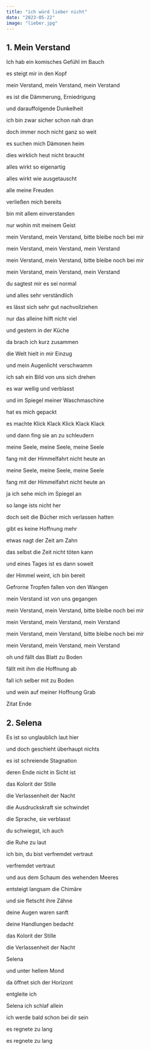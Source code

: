 ```yaml
---
title: "ich würd lieber nicht"
date: "2023-05-22"
image: "lieber.jpg"
---
```


## 1. Mein Verstand
Ich hab ein komisches Gefühl im Bauch

es steigt mir in den Kopf

mein Verstand, mein Verstand, mein Verstand

es ist die Dämmerung, Erniedrigung

und darauffolgende Dunkelheit

ich bin zwar sicher schon nah dran

doch immer noch nicht ganz so weit

  

es suchen mich Dämonen heim

dies wirklich heut nicht braucht

alles wirkt so eigenartig

alles wirkt wie ausgetauscht

alle meine Freuden

verließen mich bereits

bin mit allem einverstanden

nur wohin mit meinem Geist

  

mein Verstand, mein Verstand, bitte bleibe noch bei mir

mein Verstand, mein Verstand, mein Verstand

mein Verstand, mein Verstand, bitte bleibe noch bei mir

mein Verstand, mein Verstand, mein Verstand

  

du sagtest mir es sei normal

und alles sehr verständlich

es lässt sich sehr gut nachvollziehen

nur das alleine hilft nicht viel

und gestern in der Küche

da brach ich kurz zusammen

die Welt hielt in mir Einzug

und mein Augenlicht verschwamm

ich sah ein Bild von uns sich drehen

es war wellig und verblasst

und im Spiegel meiner
Waschmaschine<span class="Apple-converted-space"> </span>

hat es mich gepackt

es machte Klick Klack Klick Klack Klack

und dann fing sie an zu schleudern

  

meine Seele, meine Seele, meine Seele

fang mit der Himmelfahrt nicht heute an

meine Seele, meine Seele, meine Seele

fang mit der Himmelfahrt nicht heute an

  

ja ich sehe mich im Spiegel an

so lange ists nicht her

doch seit die Bücher mich verlassen hatten

gibt es keine Hoffnung mehr

etwas nagt der Zeit am Zahn

das selbst die Zeit nicht töten kann

und eines Tages ist es dann soweit

der Himmel weint, ich bin bereit

Gefrorne Tropfen fallen von den Wangen

mein Verstand ist von uns gegangen

  

mein Verstand, mein Verstand, bitte bleibe noch bei mir

mein Verstand, mein Verstand, mein Verstand

mein Verstand, mein Verstand, bitte bleibe noch bei mir

mein Verstand, mein Verstand, mein Verstand

  

oh und fällt das Blatt zu Boden

fällt mit ihm die Hoffnung ab

fall ich selber mit zu Boden

und wein auf meiner Hoffnung Grab

Zitat Ende

## 2. Selena
Es ist so unglaublich laut hier

und doch geschieht überhaupt nichts

es ist schreiende Stagnation

deren Ende nicht in Sicht ist

  

das Kolorit der Stille

die Verlassenheit der Nacht

die Ausdruckskraft sie schwindet

die Sprache, sie verblasst

  

du schwiegst, ich auch

die Ruhe zu laut

ich bin, du bist verfremdet vertraut

verfremdet vertraut

  

und aus dem Schaum des wehenden
Meeres<span class="Apple-converted-space"> </span>

entsteigt langsam die Chimäre

und sie fletscht ihre Zähne

deine Augen waren sanft

deine Handlungen bedacht

das Kolorit der Stille

die Verlassenheit der Nacht

Selena

  

und unter hellem Mond

da öffnet sich der Horizont

entgleite ich

Selena ich schlaf allein

ich werde bald schon bei dir sein

es regnete zu lang

es regnete zu lang

